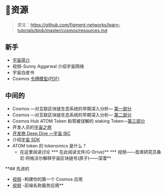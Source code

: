 # 👀资源

> 原文：<https://github.com/figment-networks/learn-tutorials/blob/master/cosmos/resources.md>

## 新手

*   [宇宙简介](https://v1.cosmos.network/intro)
*   视频-Sunny Aggarwal 介绍宇宙网络
*   宇宙白皮书
*   Cosmos [令牌模型(PDF)](https://github.com/cosmos/cosmos/raw/master/Cosmos_Token_Model.pdf)

## 中间的

*   Cosmos —对互联区块链生态系统的早期深入分析— [第一部分](https://cryptoseq.medium.com/cosmos-an-early-in-depth-analysis-at-the-ecosystem-of-connected-blockchains-part-one-508cd679bac5)
*   Cosmos —对互联区块链生态系统的早期深入分析— [第二部分](https://cryptoseq.medium.com/cosmos-an-early-in-depth-analysis-at-the-ecosystem-of-connected-blockchains-part-two-2d5a9886166)
*   Cosmos Hub ATOM Token 和常被误解的 staking Token—[第三部分](https://cryptoseq.medium.com/cosmos-atom-token-and-the-commonly-misunderstood-staking-tokens-part-three-958c295c5b78)
*   开发人员的[宇宙之旅](https://blog.cosmos.network/a-tour-of-cosmos-for-developers-7517ba1b4045)
*   [开发商 Deep Dive —宇宙 IBC](https://blog.cosmos.network/developer-deep-dive-cosmos-ibc-5855aaf183fe)
*   介绍[宇宙 SDK](https://docs.cosmos.network/v0.42/intro/overview.html)
*   ATOM token 的 tokenomics 是什么？
    *   在这里阅读讨论[](https://forum.cosmos.network/t/gasprice-do-we-want-low-gas-price-for-the-hub/2635/2)
    ***   在此阅读文件(G-Drive)**
***   视频——首席研究员桑尼·阿格沃尔解释宇宙区块链号(原子)——深潜**

 **## 先进的

*   [视频](https://youtu.be/h6Ur_40LB9k) -构建你的第一个 Cosmos 应用
*   [视频](https://youtu.be/ooc9ODGxqcA) -前端名称服务应用**